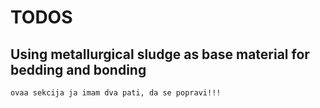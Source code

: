 # TODOS

 ## Using metallurgical sludge as base material for bedding and bonding
    ovaa sekcija ja imam dva pati, da se popravi!!!
